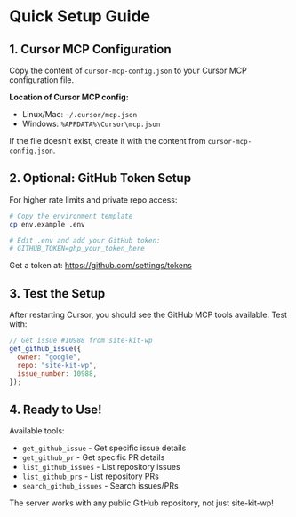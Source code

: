 # Quick Setup Guide

## 1. Cursor MCP Configuration

Copy the content of `cursor-mcp-config.json` to your Cursor MCP configuration file.

**Location of Cursor MCP config:**

- Linux/Mac: `~/.cursor/mcp.json`
- Windows: `%APPDATA%\Cursor\mcp.json`

If the file doesn't exist, create it with the content from `cursor-mcp-config.json`.

## 2. Optional: GitHub Token Setup

For higher rate limits and private repo access:

```bash
# Copy the environment template
cp env.example .env

# Edit .env and add your GitHub token:
# GITHUB_TOKEN=ghp_your_token_here
```

Get a token at: https://github.com/settings/tokens

## 3. Test the Setup

After restarting Cursor, you should see the GitHub MCP tools available. Test with:

```javascript
// Get issue #10988 from site-kit-wp
get_github_issue({
  owner: "google",
  repo: "site-kit-wp",
  issue_number: 10988,
});
```

## 4. Ready to Use!

Available tools:

- `get_github_issue` - Get specific issue details
- `get_github_pr` - Get specific PR details
- `list_github_issues` - List repository issues
- `list_github_prs` - List repository PRs
- `search_github_issues` - Search issues/PRs

The server works with any public GitHub repository, not just site-kit-wp!
